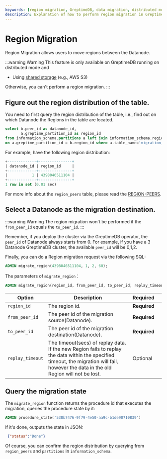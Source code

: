 ```yaml
---
keywords: [region migration, GreptimeDB, data migration, distributed mode, Kafka WAL, shared storage, SQL]
description: Explanation of how to perform region migration in GreptimeDB, including querying region distribution, selecting a migration destination, executing migration requests, and querying migration states.
---
```


# Region Migration

Region Migration allows users to move regions between the Datanode.

:::warning Warning
This feature is only available on GreptimeDB running on distributed mode and 
- Using [shared storage](/user-guide/deployments-administration/configuration.md#storage-options) (e.g., AWS S3)

Otherwise, you can't perform a region migration.
:::


## Figure out the region distribution of the table.
You need to first query the region distribution of the table, i.e., find out on which Datanode the Regions in the table are located.

```sql
select b.peer_id as datanode_id,
       a.greptime_partition_id as region_id
from information_schema.partitions a left join information_schema.region_peers b
on a.greptime_partition_id = b.region_id where a.table_name='migration_target' order by datanode_id asc;
```

For example, have the following region distribution:

```sql
+-------------+---------------+
| datanode_id | region_id     |
+-------------+---------------+
|           1 | 4398046511104 |
+-------------+---------------+
1 row in set (0.01 sec)
```


For more info about the `region_peers` table, please read the [REGION-PEERS](/reference/sql/information-schema/region-peers.md).

## Select a Datanode as the migration destination.
:::warning Warning
The region migration won't be performed if the `from_peer_id` equals the `to_peer_id`.
:::

Remember, if you deploy the cluster via the GreptimeDB operator, the `peer_id` of Datanode always starts from 0. For example, if you have a 3 Datanode GreptimeDB cluster, the available `peer_id` will be 0,1,2.

Finally, you can do a Region migration request via the following SQL:

```sql
ADMIN migrate_region(4398046511104, 1, 2, 60);
```

The parameters of `migrate_region`：

```sql
ADMIN migrate_region(region_id, from_peer_id, to_peer_id, replay_timeout);
```

| Option           | Description                                                                                                                                                                               | Required     |     |
| ---------------- | ----------------------------------------------------------------------------------------------------------------------------------------------------------------------------------------- | ------------ | --- |
| `region_id`      | The region id.                                                                                                                                                                            | **Required** |     |
| `from_peer_id`   | The peer id of the migration source(Datanode).                                                                                                                                            | **Required** |     |
| `to_peer_id`     | The peer id of the migration destination(Datanode).                                                                                                                                       | **Required** |     |
| `replay_timeout` | The timeout(secs) of replay data. If the new Region fails to replay the data within the specified timeout,  the migration will fail, however the data in the old Region will not be lost. | Optional     |     |

## Query the migration state

The `migrate_region` function returns the procedure id that executes the migration, queries the procedure state by it:

```sql
ADMIN procedure_state('538b7476-9f79-4e50-aa9c-b1de90710839')
```

If it's done, outputs the state in JSON:

```json
 {"status":"Done"}
```

Of course, you can confirm the region distribution by querying from `region_peers` and `partitions` in `information_schema`.

